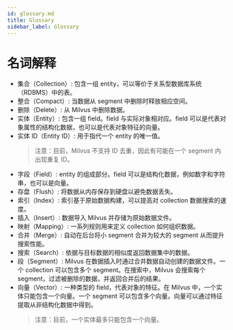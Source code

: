 ```yaml
---
id: glossary.md
title: Glossary
sidebar_label: Glossary
---
```


# 名词解释

- 集合（Collection）: 包含一组 entity，可以等价于关系型数据库系统（RDBMS）中的表。
- 整合（Compact）: 当数据从 segment 中删除时释放相应空间。
- 删除（Delete）: 从 Milvus 中删除数据。
- 实体（Entity）: 包含一组 field。field 与实际对象相对应。field 可以是代表对象属性的结构化数据，也可以是代表对象特征的向量。
- 实体 ID（Entity ID）: 用于指代一个 entity 的唯一值。
  > 注意：目前，Milvus 不支持 ID 去重，因此有可能在一个 segment 内出现重复 ID。
- 字段（Field）: entity 的组成部分。field 可以是结构化数据，例如数字和字符串，也可以是向量。
- 存盘（Flush）: 将数据从内存保存到硬盘以避免数据丢失。
- 索引（Index）: 索引基于原始数据构建，可以提高对 collection 数据搜索的速度。
- 插入（Insert）: 数据导入 Milvus 并存储为原始数据文件。
- 映射（Mapping）: 一系列规则用来定义 collection 如何组织数据。
- 合并（Merge）: 自动在后台将小 segment 合并为较大的 segment 从而提升搜索性能。
- 搜索（Search）: 依据与目标数据的相似度返回数据集中的数据。
- 段（Segment）: Milvus 在数据插入时通过合并数据自动创建的数据文件。一个 collection 可以包含多个 segment。在搜索中，Milvus 会搜索每个 segment，过滤被删除的数据，并返回合并后的结果。
- 向量（Vector）: 一种类型的 field，代表对象的特征。在 Milvus 中，一个实体只能包含一个向量。一个 segment 可以包含多个向量。向量可以通过特征提取从非结构化数据中得到。
  > 注意：目前，一个实体最多只能包含一个向量。
